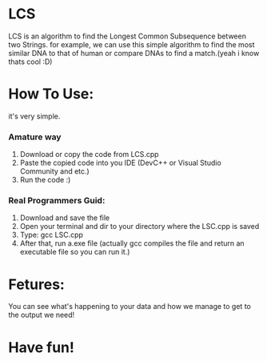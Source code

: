 # LCS
LCS is an algorithm to find the Longest Common Subsequence between two Strings.
for example, we can use this simple algorithm to find the most similar DNA to that of human or compare DNAs to find a match.(yeah i know thats cool :D)

# How To Use:
it's very simple.
### Amature way
1. Download or copy the code from LCS.cpp
2. Paste the copied code into you IDE (DevC++ or Visual Studio Community and etc.)
3. Run the code :)

### Real Programmers Guid:
1. Download and save the file
2. Open your terminal and dir to your directory where the LSC.cpp is saved
3. Type: gcc LSC.cpp
4. After that, run a.exe file
(actually gcc compiles the file and return an executable file so you can run it.)
# Fetures:
You can see what's happening to your data and how we manage to get to the output we need!

# Have fun!
